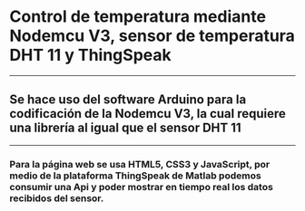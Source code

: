 # Control de temperatura mediante Nodemcu V3, sensor de temperatura DHT 11 y ThingSpeak

---

## Se hace uso del software Arduino para la codificación de la Nodemcu V3, la cual requiere una librería al igual que el sensor DHT 11

---

### Para la página web se usa HTML5, CSS3 y JavaScript, por medio de la plataforma ThingSpeak de Matlab podemos consumir una Api y poder mostrar en tiempo real los datos recibidos del sensor.
